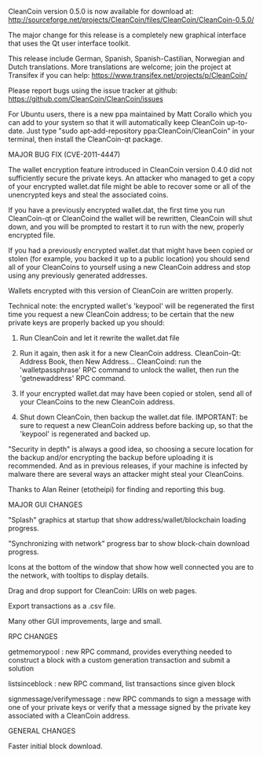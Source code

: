 CleanCoin version 0.5.0 is now available for download at:
http://sourceforge.net/projects/CleanCoin/files/CleanCoin/CleanCoin-0.5.0/

The major change for this release is a completely new graphical interface that uses the Qt user interface toolkit.

This release include German, Spanish, Spanish-Castilian, Norwegian and Dutch translations. More translations are welcome; join the project at Transifex if you can help:
https://www.transifex.net/projects/p/CleanCoin/

Please report bugs using the issue tracker at github:
https://github.com/CleanCoin/CleanCoin/issues

For Ubuntu users, there is a new ppa maintained by Matt Corallo which you can add to your system so that it will automatically keep CleanCoin up-to-date.  Just type "sudo apt-add-repository ppa:CleanCoin/CleanCoin" in your terminal, then install the CleanCoin-qt package.

MAJOR BUG FIX  (CVE-2011-4447)

The wallet encryption feature introduced in CleanCoin version 0.4.0 did not sufficiently secure the private keys. An attacker who
managed to get a copy of your encrypted wallet.dat file might be able to recover some or all of the unencrypted keys and steal the
associated coins.

If you have a previously encrypted wallet.dat, the first time you run CleanCoin-qt or CleanCoind the wallet will be rewritten, CleanCoin will
shut down, and you will be prompted to restart it to run with the new, properly encrypted file.

If you had a previously encrypted wallet.dat that might have been copied or stolen (for example, you backed it up to a public
location) you should send all of your CleanCoins to yourself using a new CleanCoin address and stop using any previously generated addresses.

Wallets encrypted with this version of CleanCoin are written properly.

Technical note: the encrypted wallet's 'keypool' will be regenerated the first time you request a new CleanCoin address; to be certain that the
new private keys are properly backed up you should:

1. Run CleanCoin and let it rewrite the wallet.dat file

2. Run it again, then ask it for a new CleanCoin address.
CleanCoin-Qt: Address Book, then New Address...
CleanCoind: run the 'walletpassphrase' RPC command to unlock the wallet,  then run the 'getnewaddress' RPC command.

3. If your encrypted wallet.dat may have been copied or stolen, send  all of your CleanCoins to the new CleanCoin address.

4. Shut down CleanCoin, then backup the wallet.dat file.
IMPORTANT: be sure to request a new CleanCoin address before backing up, so that the 'keypool' is regenerated and backed up.

"Security in depth" is always a good idea, so choosing a secure location for the backup and/or encrypting the backup before uploading it is recommended. And as in previous releases, if your machine is infected by malware there are several ways an attacker might steal your CleanCoins.

Thanks to Alan Reiner (etotheipi) for finding and reporting this bug.

MAJOR GUI CHANGES

"Splash" graphics at startup that show address/wallet/blockchain loading progress.

"Synchronizing with network" progress bar to show block-chain download progress.

Icons at the bottom of the window that show how well connected you are to the network, with tooltips to display details.

Drag and drop support for CleanCoin: URIs on web pages.

Export transactions as a .csv file.

Many other GUI improvements, large and small.

RPC CHANGES

getmemorypool : new RPC command, provides everything needed to construct a block with a custom generation transaction and submit a solution

listsinceblock : new RPC command, list transactions since given block

signmessage/verifymessage : new RPC commands to sign a message with one of your private keys or verify that a message signed by the private key associated with a CleanCoin address.

GENERAL CHANGES

Faster initial block download.
